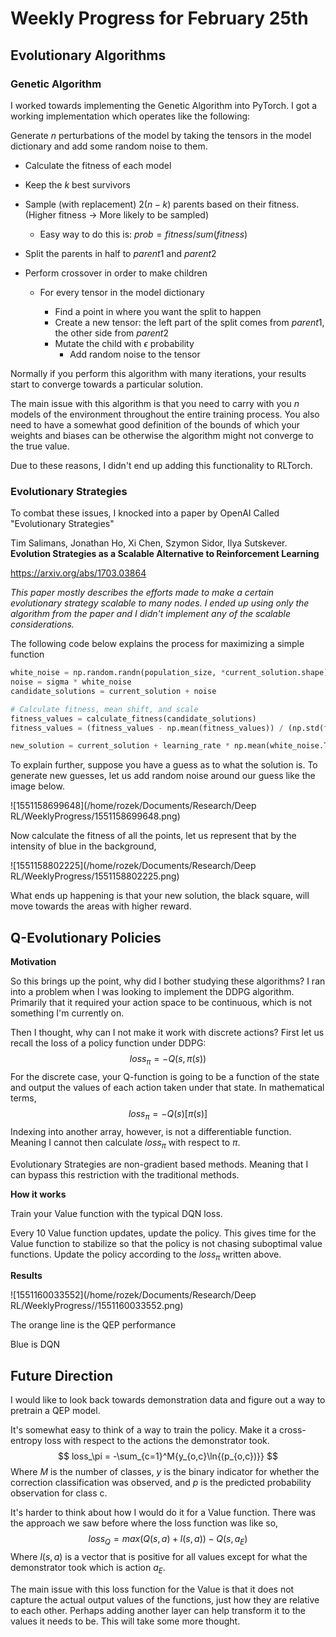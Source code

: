 # Weekly Progress for February 25th

## Evolutionary Algorithms

### Genetic Algorithm

I worked towards implementing the Genetic Algorithm into PyTorch. I got a working implementation which operates like the following:

Generate $n$ perturbations of the model by taking the tensors in the model dictionary and add some random noise to them.

- Calculate the fitness of each model
- Keep the $k$ best survivors
- Sample (with replacement) $2(n - k)$ parents based on their fitness. (Higher fitness -> More likely to be sampled)

  - Easy way to do this is: $prob = fitness / sum(fitness)$ 
- Split the parents in half to $parent1$ and $parent2$
- Perform crossover in order to make children

  - For every tensor in the model dictionary

    - Find a point in where you want the split to happen
    - Create a new tensor: the left part of the split comes from $parent1$, the other side from $parent2$
    - Mutate the child with $\epsilon$ probability
      - Add random noise to the tensor

Normally if you perform this algorithm with many iterations, your results start to converge towards a particular solution.

The main issue with this algorithm is that you need to carry with you $n$ models of the environment throughout the entire training process. You also need to have a somewhat good definition of the bounds of which your weights and biases can be otherwise the algorithm might not converge to the true value.

Due to these reasons, I didn't end up adding this functionality to RLTorch.

### Evolutionary Strategies

To combat these issues, I knocked into a paper by OpenAI Called "Evolutionary Strategies"

Tim Salimans, Jonathan Ho, Xi Chen, Szymon Sidor, Ilya Sutskever. **Evolution Strategies as a Scalable Alternative to Reinforcement Learning**

https://arxiv.org/abs/1703.03864

*This paper mostly describes the efforts made to make a certain evolutionary strategy scalable to many nodes.  I ended up using only the algorithm from the paper and I didn't implement any of the scalable considerations.*

The following code below explains the process for maximizing a simple function

```python
white_noise = np.random.randn(population_size, *current_solution.shape)
noise = sigma * white_noise
candidate_solutions = current_solution + noise

# Calculate fitness, mean shift, and scale
fitness_values = calculate_fitness(candidate_solutions)
fitness_values = (fitness_values - np.mean(fitness_values)) / (np.std(fitness_values) + np.finfo('float').eps)

new_solution = current_solution + learning_rate * np.mean(white_noise.T * fitness_values, axis = 1) / sigma
```

To explain further, suppose you have a guess as to what the solution is. To generate new guesses, let us add random noise around our guess like the image below.

![1551158699648](/home/rozek/Documents/Research/Deep RL/WeeklyProgress/1551158699648.png)

Now calculate the fitness of all the points, let us represent that by the intensity of blue in the background,

![1551158802225](/home/rozek/Documents/Research/Deep RL/WeeklyProgress/1551158802225.png)

What ends up happening is that your new solution, the black square, will move towards the areas with higher reward.

## Q-Evolutionary Policies

**Motivation**

So this brings up the point, why did I bother studying these algorithms? I ran into a problem when I was looking to implement the DDPG algorithm. Primarily that it required your action space to be continuous, which is not something I'm currently on.

Then I thought, why can I not make it work with discrete actions? First let us recall the loss of a policy function under DDPG:
$$
loss_\pi = -Q(s, \pi(s))
$$
For the discrete case, your Q-function is going to be a function of the state and output the values of each action taken under that state. In mathematical terms,
$$
loss_\pi = -Q(s)[\pi(s)]
$$
Indexing into another array, however, is not a differentiable function. Meaning I cannot then calculate $loss_\pi$ with respect to $\pi$.

Evolutionary Strategies are non-gradient based methods. Meaning that I can bypass this restriction with the traditional methods.

**How it works**

Train your Value function with the typical DQN loss. 

Every 10 Value function updates, update the policy. This gives time for the Value function to stabilize so that the policy is not chasing suboptimal value functions. Update the policy according to the $loss_\pi$ written above.

**Results**

![1551160033552](/home/rozek/Documents/Research/Deep RL/WeeklyProgress//1551160033552.png)

The orange line is the QEP performance

Blue is DQN

## Future Direction

I would like to look back towards demonstration data and figure out a way to pretrain a QEP model.

It's somewhat easy to think of a way to train the policy. Make it a cross-entropy loss with respect to the actions the demonstrator took.
$$
loss_\pi = -\sum_{c=1}^M{y_{o,c}\ln{(p_{o,c})}}
$$
Where $M$ is the number of classes, $y$ is the binary indicator for whether the correction classification was observed, and $p$ is the predicted probability observation for class c.

It's harder to think about how I would do it for a Value function. There was the approach we saw before where the loss function was like so,
$$
loss_Q = max(Q(s, a) + l(s,a)) - Q(s, a_E)
$$
Where $l(s, a)$ is a vector that is positive for all values except for what the demonstrator took which is action $a_E$.

The main issue with this loss function for the Value is that it does not capture the actual output values of the functions, just how they are relative to each other. Perhaps adding another layer can help transform it to the values it needs to be. This will take some more thought.



